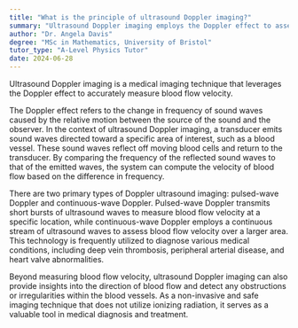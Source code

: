 ```yaml
---
title: "What is the principle of ultrasound Doppler imaging?"
summary: "Ultrasound Doppler imaging employs the Doppler effect to assess blood flow velocity, providing valuable insights into cardiovascular health and aiding in the diagnosis of various medical conditions."
author: "Dr. Angela Davis"
degree: "MSc in Mathematics, University of Bristol"
tutor_type: "A-Level Physics Tutor"
date: 2024-06-28
---
```


Ultrasound Doppler imaging is a medical imaging technique that leverages the Doppler effect to accurately measure blood flow velocity.

The Doppler effect refers to the change in frequency of sound waves caused by the relative motion between the source of the sound and the observer. In the context of ultrasound Doppler imaging, a transducer emits sound waves directed toward a specific area of interest, such as a blood vessel. These sound waves reflect off moving blood cells and return to the transducer. By comparing the frequency of the reflected sound waves to that of the emitted waves, the system can compute the velocity of blood flow based on the difference in frequency.

There are two primary types of Doppler ultrasound imaging: pulsed-wave Doppler and continuous-wave Doppler. Pulsed-wave Doppler transmits short bursts of ultrasound waves to measure blood flow velocity at a specific location, while continuous-wave Doppler employs a continuous stream of ultrasound waves to assess blood flow velocity over a larger area. This technology is frequently utilized to diagnose various medical conditions, including deep vein thrombosis, peripheral arterial disease, and heart valve abnormalities.

Beyond measuring blood flow velocity, ultrasound Doppler imaging can also provide insights into the direction of blood flow and detect any obstructions or irregularities within the blood vessels. As a non-invasive and safe imaging technique that does not utilize ionizing radiation, it serves as a valuable tool in medical diagnosis and treatment.
    